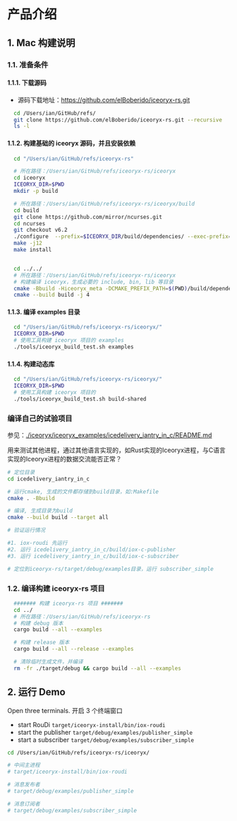 <!--
 * @Author       : sunzhifeng <ian.sun@auodigitech.com>
 * @Date         : 2021-08-25 21:35:39
 * @LastEditors  : ian <lauer3912@gmail.com>
 * @LastEditTime : 2021-12-13 21:20:06
 * @FilePath     : /iceoryx-rs/README.zh-CN.md
 * @Description  : Created by sunzhifeng, Please coding something here
-->

# 产品介绍

## 1. Mac 构建说明

### 1.1. 准备条件

#### 1.1.1. 下载源码

- 源码下载地址：<https://github.com/elBoberido/iceoryx-rs.git>

``` bash
  cd /Users/ian/GitHub/refs/
  git clone https://github.com/elBoberido/iceoryx-rs.git --recursive
  ls -l
```

#### 1.1.2. 构建基础的 iceoryx 源码，并且安装依赖

```bash
  cd "/Users/ian/GitHub/refs/iceoryx-rs"

  # 所在路径：/Users/ian/GitHub/refs/iceoryx-rs/iceoryx
  cd iceoryx
  ICEORYX_DIR=$PWD
  mkdir -p build

  # 所在路径：/Users/ian/GitHub/refs/iceoryx-rs/iceoryx/build
  cd build
  git clone https://github.com/mirror/ncurses.git
  cd ncurses
  git checkout v6.2
  ./configure  --prefix=$ICEORYX_DIR/build/dependencies/ --exec-prefix=$ICEORYX_DIR/build/dependencies/ --with-termlib
  make -j12
  make install


  cd ../../
  # 所在路径：/Users/ian/GitHub/refs/iceoryx-rs/iceoryx
  # 构建编译 iceoryx，生成必要的 include, bin, lib 等目录
  cmake -Bbuild -Hiceoryx_meta -DCMAKE_PREFIX_PATH=$(PWD)/build/dependencies/
  cmake --build build -j 4
```

#### 1.1.3. 编译 examples 目录

```bash
  cd "/Users/ian/GitHub/refs/iceoryx-rs/iceoryx/"
  ICEORYX_DIR=$PWD
  # 使用工具构建 iceoryx 项目的 examples
  ./tools/iceoryx_build_test.sh examples

```

#### 1.1.4. 构建动态库

```bash
  cd "/Users/ian/GitHub/refs/iceoryx-rs/iceoryx/"
  ICEORYX_DIR=$PWD
  # 使用工具构建 iceoryx 项目的
  ./tools/iceoryx_build_test.sh build-shared

```


### 编译自己的试验项目

参见：[./iceoryx/iceoryx_examples/icedelivery_iantry_in_c/README.md](./iceoryx/iceoryx_examples/icedelivery_iantry_in_c/README.md)

用来测试其他进程，通过其他语言实现的，如Rust实现的Iceoryx进程，与C语言实现的Iceoryx进程的数据交流能否正常？

``` bash
# 定位目录
cd icedelivery_iantry_in_c

# 运行cmake, 生成的文件都存储到build目录，如:Makefile
cmake . -Bbuild

# 编译, 生成目录为build
cmake --build build --target all

# 验证运行情况

#1. iox-roudi 先运行
#2. 运行 icedelivery_iantry_in_c/build/iox-c-publisher
#3. 运行 icedelivery_iantry_in_c/build/iox-c-subscriber

# 定位到iceoryx-rs/target/debug/examples目录，运行 subscriber_simple

```

### 1.2. 编译构建 iceoryx-rs 项目

```bash
  ####### 构建 iceoryx-rs 项目 #######
  cd ../
  # 所在路径：/Users/ian/GitHub/refs/iceoryx-rs
  # 构建 debug 版本
  cargo build --all --examples

  # 构建 release 版本
  cargo build --all --release --examples

  # 清除临时生成文件，并编译
  rm -fr ./target/debug && cargo build --all --examples
```

## 2. 运行 Demo

Open three terminals. 开启 3 个终端窗口

- start RouDi `target/iceoryx-install/bin/iox-roudi`
- start the publisher `target/debug/examples/publisher_simple`
- start a subscriber `target/debug/examples/subscriber_simple`

``` bash
cd /Users/ian/GitHub/refs/iceoryx-rs/iceoryx/

# 中间主进程
# target/iceoryx-install/bin/iox-roudi

# 消息发布者
# target/debug/examples/publisher_simple

# 消息订阅者
# target/debug/examples/subscriber_simple

```
